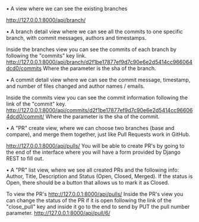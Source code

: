 •	A view where we can see the existing branches

http://127.0.0.1:8000/api/branch/

•	A branch detail view where we can see all the commits to one specific branch, with commit messages, authors and timestamps.

Inside the branches view you can see the commits of each branch by following the "commits" key link. http://127.0.0.1:8000/api/branch/d2f1be17877ef9d7c90e6e2d5414cc966064dcd0/commits
Where the parameter is the sha of the branch.


•	A commit detail view where we can see the commit message, timestamp, and number of files changed and author names / emails.

Inside the commits view you can see the commit information following the link of the "commit" key.
http://127.0.0.1:8000/api/commits/d2f1be17877ef9d7c90e6e2d5414cc966064dcd0/commit/
Where the parameter is the sha of the commit.


•	A "PR" create view, where we can choose two branches (base and compare), and merge them together, just like Pull Requests work in GitHub.

http://127.0.0.1:8000/api/pulls/
You will be able to create PR's by going to the end of the interface where you will have a form provided by Django REST to fill out.


•	A "PR" list view, where we see all created PRs and the following info: Author, Title, Description and Status (Open, Closed, Merged). If the status is Open, there should be a button that allows us to mark it as Closed.

To view the PR's
http://127.0.0.1:8000/api/pulls/
Inside the PR's view you can change the status of the PR if it is open following the link of the "close_pull" key and inside it go to the end to send by PUT the pull number parameter.
http://127.0.0.1:8000/api/pull/6/
